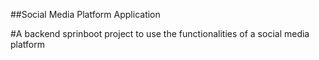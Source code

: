 ##Social Media Platform Application

#A backend sprinboot project to use the functionalities of a social media platform

